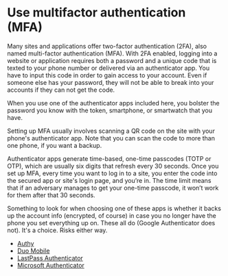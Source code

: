 # Use multifactor authentication (MFA)

Many sites and applications offer two-factor authentication (2FA), also named multi-factor authentication (MFA). 
With 2FA enabled, logging into a website or application requires both a password and a unique code that is texted to 
your phone number or delivered via an authenticator app. You have to input this code in order to gain access to your 
account. Even if someone else has your password, they will not be able to break into your accounts if they can not get 
the code.

When you use one of the authenticator apps included here, you bolster the password you know with the token, 
smartphone, or smartwatch that you have.

Setting up MFA usually involves scanning a QR code on the site with your phone's authenticator app. Note that you can 
scan the code to more than one phone, if you want a backup.

Authenticator apps generate time-based, one-time passcodes (TOTP or OTP), which are usually six digits that refresh 
every 30 seconds. Once you set up MFA, every time you want to log in to a site, you enter the code into the secured app 
or site's login page, and you’re in. The time limit means that if an adversary manages to get your one-time passcode, 
it won’t work for them after that 30 seconds.

Something to look for when choosing one of these apps is whether it backs up the account info (encrypted, of course) in 
case you no longer have the phone you set everything up on. These all do (Google Authenticator does not). It's a choice. 
Risks either way.

* [Authy](https://authy.com/)
* [Duo Mobile](https://duo.com/product/multi-factor-authentication-mfa/)
* [LastPass Authenticator](https://www.lastpass.com/solutions/authentication)
* [Microsoft Authenticator](https://www.microsoft.com/en-gb/security/mobile-authenticator-app)